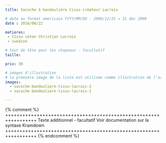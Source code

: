 ```yaml
---
title: Sacoche à bandoulière tissu créateur Lacroix

# date au format americain YYYY/MM/DD - 2009/12/31 = 31 dec 2009
date : 2016/08/22

matieres:
 - tissu coton Christian Lacroix
 - suedine

# tour de tête pour les chapeaux - facultatif
taille:

prix: 30

# images d'illustration
# la première image de la liste est utilisée comme illustration de l'article dans les pages de listing.
images:
  - sacoche-bandouliere-tissu-lacroix-2
  - sacoche-bandouliere-tissu-lacroix-1

---
```

{% comment %} +++++++++++++++++++++++++++++++++++++++++++++++++++++++++++++++++
              Texte additionnel - facultatif
              Voir documentation sur la syntaxe Kramdown
+++++++++++++++++++++++++++++++++++++++++++++++++++++++++++++++++ {% endcomment %}

